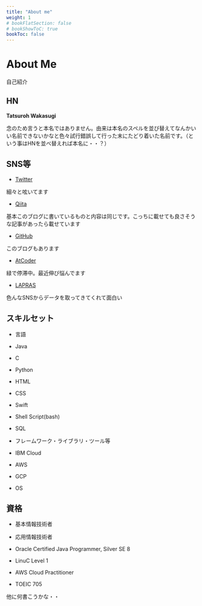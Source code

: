 ```yaml
---
title: "About me"
weight: 1
# bookFlatSection: false
# bookShowToC: true
bookToc: false
---
```


# About Me

自己紹介

## HN

<b>Tatsuroh Wakasugi</b>


念のため言うと本名ではありません。由来は本名のスペルを並び替えてなんかいい名前できないかなと色々試行錯誤して行った末にたどり着いた名前です。（という事はHNを並べ替えれば本名に・・？）



## SNS等

- [Twitter](https://twitter.com/tilliadu)

細々と呟いてます

- [Qiita](https://qiita.com/T_Wakasugi)

基本このブログに書いているものと内容は同じです。こっちに載せても良さそうな記事があったら載せています

- [GitHub](https://github.com/WAT36)

このブログもあります

- [AtCoder](https://atcoder.jp/users/T_Wakasugi)

緑で停滞中。最近伸び悩んでます

- [LAPRAS](https://lapras.com/public/S0RAG84)

色んなSNSからデータを取ってきてくれて面白い


## スキルセット

- 言語
 - Java
 - C
 - Python
 - HTML
 - CSS
 - Swift
 - Shell Script(bash)
 - SQL

- フレームワーク・ライブラリ・ツール等
 - IBM Cloud
 - AWS
 - GCP

- OS


## 資格

- 基本情報技術者

- 応用情報技術者

- Oracle Certified Java Programmer, Silver SE 8

- LinuC Level 1

- AWS Cloud Practitioner

- TOEIC 705

他に何書こうかな・・
